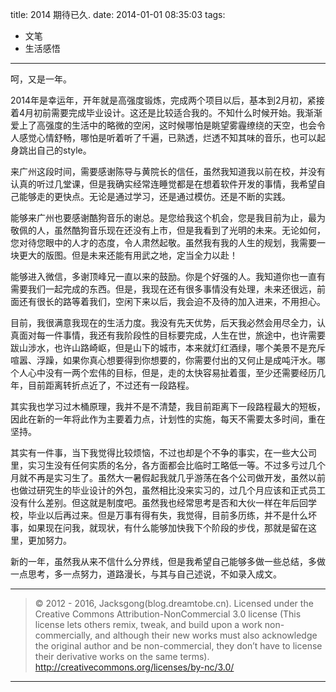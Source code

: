 title: 2014 期待已久.
date: 2014-01-01 08:35:03
tags:
- 文笔
- 生活感悟

---

呵，又是一年。

<!--more-->

2014年是幸运年，开年就是高强度锻炼，完成两个项目以后，基本到2月初，紧接着4月初前需要完成毕业设计。这还是比较适合我的。不知什么时候开始。我渐渐爱上了高强度的生活中的略微的空闲，这时候哪怕是眺望雾霾缭绕的天空，也会令人感觉心情舒畅，哪怕是听着听了千遍，已熟透，烂透不知其味的音乐，也可以起身跳出自己的style。

来广州这段时间，需要感谢陈导与黄院长的信任，虽然我知道我以前在校，并没有认真的听过几堂课，但是我确实经常连睡觉都是在想着软件开发的事情，我希望自己能够走的更快点。无论是通过学习，还是通过模仿。还是不断的实践。

能够来广州也要感谢酷狗音乐的谢总。是您给我这个机会，您是我目前为止，最为敬佩的人，虽然酷狗音乐现在还没有上市，但是我看到了光明的未来。无论如何，您对待您眼中的人才的态度，令人肃然起敬。虽然我有我的人生的规划，我需要一块更大的版图。但是未来还能有用武之地，定当全力以赴！

能够进入微信，多谢顶峰兄一直以来的鼓励。你是个好强的人。我知道你也一直有需要我们一起完成的东西。但是，我现在还有很多事情没有处理，未来还很远，前面还有很长的路等着我们，空闲下来以后，我会迫不及待的加入进来，不用担心。

目前，我很满意我现在的生活力度。我没有先天优势，后天我必然会用尽全力，认真面对每一件事情，我还有我阶段性的目标要完成，人生在世，旅途中，也许需要跋山涉水，也许山路崎岖，但是山下的城市，本来就灯红酒绿，哪个美景不是充斥喧嚣、浮躁，如果你真心想要得到你想要的，你需要付出的又何止是成吨汗水。哪个人心中没有一两个宏伟的目标，但是，走的太快容易扯着蛋，至少还需要经历几年，目前距离转折点近了，不过还有一段路程。

其实我也学习过木桶原理，我并不是不清楚，我目前距离下一段路程最大的短板，因此在新的一年将此作为主要着力点，计划性的实施，每天不需要太多时间，重在坚持。

其实有一件事，当下我觉得比较烦恼，不过也却是个不争的事实，在一些大公司里，实习生没有任何实质的名分，各方面都会比临时工略低一等。不过多亏过几个月就不再是实习生了。虽然大一暑假起我就几乎游荡在各个公司做开发，虽然以前也做过研究生的毕业设计的外包，虽然相比没来实习的，过几个月应该和正式员工没有什么差别。但这就是制度吧。虽然我也经常思考是否和大伙一样在年后回学校，毕业以后再过来。但是万事有得有失，我觉得，目前多历练，并不是什么坏事，如果现在问我，就现状，有什么能够加快我下个阶段的步伐，那就是留在这里，更加努力。

新的一年，虽然我从来不信什么分界线，但是我希望自己能够多做一些总结，多做一点思考，多一点努力，道路漫长，与其与自己述说，不如录入成文。

---

> © 2012 - 2016, Jacksgong(blog.dreamtobe.cn). Licensed under the Creative Commons Attribution-NonCommercial 3.0 license (This license lets others remix, tweak, and build upon a work non-commercially, and although their new works must also acknowledge the original author and be non-commercial, they don’t have to license their derivative works on the same terms). http://creativecommons.org/licenses/by-nc/3.0/

---

